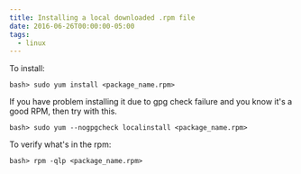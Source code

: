 ```yaml
---
title: Installing a local downloaded .rpm file
date: 2016-06-26T00:00:00-05:00
tags:
  - linux
---
```

To install:
    
    bash> sudo yum install <package_name.rpm>

If you have problem installing it due to gpg check failure and you know it's a good RPM, then try with this.

    bash> sudo yum --nogpgcheck localinstall <package_name.rpm>

To verify what's in the rpm:
    
    bash> rpm -qlp <package_name.rpm>
